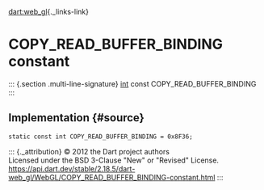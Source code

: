 [dart:web\_gl](../../dart-web_gl/dart-web_gl-library){._links-link}

COPY\_READ\_BUFFER\_BINDING constant
====================================

::: {.section .multi-line-signature}
[int](../../dart-core/int-class) const COPY\_READ\_BUFFER\_BINDING
:::

Implementation {#source}
--------------

``` {.language-dart data-language="dart"}
static const int COPY_READ_BUFFER_BINDING = 0x8F36;
```

::: {._attribution}
© 2012 the Dart project authors\
Licensed under the BSD 3-Clause \"New\" or \"Revised\" License.\
<https://api.dart.dev/stable/2.18.5/dart-web_gl/WebGL/COPY_READ_BUFFER_BINDING-constant.html>
:::
